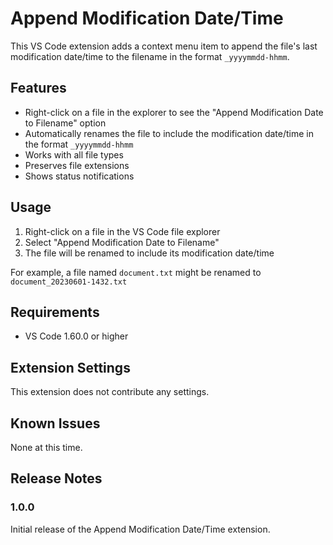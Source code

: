 # Append Modification Date/Time

This VS Code extension adds a context menu item to append the file's last modification date/time to the filename in the format `_yyyymmdd-hhmm`.

## Features

- Right-click on a file in the explorer to see the "Append Modification Date to Filename" option
- Automatically renames the file to include the modification date/time in the format `_yyyymmdd-hhmm`
- Works with all file types
- Preserves file extensions
- Shows status notifications

## Usage

1. Right-click on a file in the VS Code file explorer
2. Select "Append Modification Date to Filename"
3. The file will be renamed to include its modification date/time

For example, a file named `document.txt` might be renamed to `document_20230601-1432.txt`

## Requirements

- VS Code 1.60.0 or higher

## Extension Settings

This extension does not contribute any settings.

## Known Issues

None at this time.

## Release Notes

### 1.0.0

Initial release of the Append Modification Date/Time extension.
